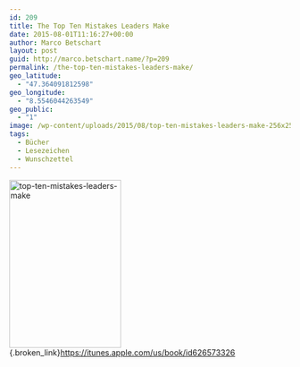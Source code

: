```yaml
---
id: 209
title: The Top Ten Mistakes Leaders Make
date: 2015-08-01T11:16:27+00:00
author: Marco Betschart
layout: post
guid: http://marco.betschart.name/?p=209
permalink: /the-top-ten-mistakes-leaders-make/
geo_latitude:
  - "47.364091812598"
geo_longitude:
  - "8.5546044263549"
geo_public:
  - "1"
image: /wp-content/uploads/2015/08/top-ten-mistakes-leaders-make-256x256.jpg
tags:
  - Bücher
  - Lesezeichen
  - Wunschzettel
---
```

[<img class=" size-medium wp-image-211 alignleft" src="http://blog.marco.betschart.name/wp-content/uploads/2015/08/top-ten-mistakes-leaders-make-200x300.jpg" alt="top-ten-mistakes-leaders-make" width="200" height="300" srcset="http://dev.marco-betschart.local/wp-content/uploads/2015/08/top-ten-mistakes-leaders-make-200x300.jpg 200w, http://dev.marco-betschart.local/wp-content/uploads/2015/08/top-ten-mistakes-leaders-make-683x1024.jpg 683w, http://dev.marco-betschart.local/wp-content/uploads/2015/08/top-ten-mistakes-leaders-make-128x192.jpg 128w" sizes="(max-width: 200px) 100vw, 200px" />](http://blog.marco.betschart.name/wp-content/uploads/2015/08/top-ten-mistakes-leaders-make.jpg){.broken_link}<https://itunes.apple.com/us/book/id626573326>

<div id="geo-post-209" class="geo geo-post" style="display: none">
  <span class="latitude">47.3640918</span><span class="longitude">8.5546044</span>
</div>